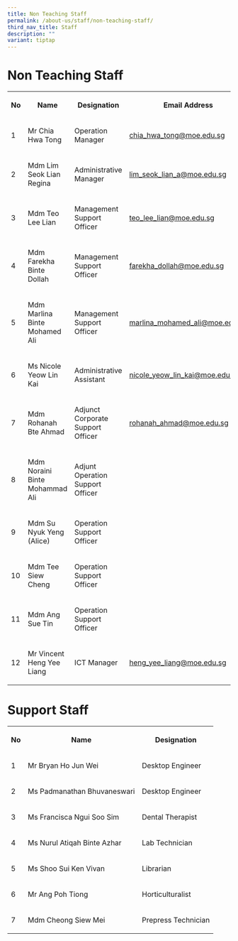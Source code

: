 ```yaml
---
title: Non Teaching Staff
permalink: /about-us/staff/non-teaching-staff/
third_nav_title: Staff
description: ""
variant: tiptap
---
```

<h1><strong>Non Teaching Staff</strong></h1><table><tbody><tr><th rowspan="1" colspan="1"><p>No</p></th><th rowspan="1" colspan="1"><p>Name</p></th><th rowspan="1" colspan="1"><p>Designation</p></th><th rowspan="1" colspan="1"><p>Email Address</p></th></tr><tr><td rowspan="1" colspan="1"><p>1</p></td><td rowspan="1" colspan="1"><p>Mr Chia Hwa Tong</p></td><td rowspan="1" colspan="1"><p>Operation Manager</p></td><td rowspan="1" colspan="1"><p><a href="mailto:chia_hwa_tong@moe.edu.sg" rel="noopener noreferrer nofollow" target="_blank">chia_hwa_tong@moe.edu.sg</a></p></td></tr><tr><td rowspan="1" colspan="1"><p>2</p></td><td rowspan="1" colspan="1"><p>Mdm Lim Seok Lian Regina</p></td><td rowspan="1" colspan="1"><p>Administrative Manager</p></td><td rowspan="1" colspan="1"><p><a href="mailto:lim_seok_lian_a@moe.edu.sg" rel="noopener noreferrer nofollow" target="_blank">lim_seok_lian_a@moe.edu.sg</a></p></td></tr><tr><td rowspan="1" colspan="1"><p>3</p></td><td rowspan="1" colspan="1"><p>Mdm Teo Lee Lian</p></td><td rowspan="1" colspan="1"><p>Management Support Officer</p></td><td rowspan="1" colspan="1"><p><a href="mailto:teo_lee_lian@moe.edu.sg" rel="noopener noreferrer nofollow" target="_blank">teo_lee_lian@moe.edu.sg</a></p></td></tr><tr><td rowspan="1" colspan="1"><p>4</p></td><td rowspan="1" colspan="1"><p>Mdm Farekha Binte Dollah</p></td><td rowspan="1" colspan="1"><p>Management Support Officer</p></td><td rowspan="1" colspan="1"><p><a href="mailto:farekha_dollah@moe.edu.sg" rel="noopener noreferrer nofollow" target="_blank">farekha_dollah@moe.edu.sg</a></p></td></tr><tr><td rowspan="1" colspan="1"><p>5</p></td><td rowspan="1" colspan="1"><p>Mdm Marlina Binte Mohamed Ali</p></td><td rowspan="1" colspan="1"><p>Management Support Officer</p></td><td rowspan="1" colspan="1"><p><a href="mailto:marlina_mohamed_ali@moe.edu.sg" rel="noopener noreferrer nofollow" target="_blank">marlina_mohamed_ali@moe.edu.sg</a></p></td></tr><tr><td rowspan="1" colspan="1"><p>6</p></td><td rowspan="1" colspan="1"><p>Ms Nicole Yeow Lin Kai</p></td><td rowspan="1" colspan="1"><p>Administrative Assistant</p></td><td rowspan="1" colspan="1"><p><a href="mailto:nicole_yeow_lin_kai@moe.edu.sg" rel="noopener noreferrer nofollow" target="_blank">nicole_yeow_lin_kai@moe.edu.sg</a></p></td></tr><tr><td rowspan="1" colspan="1"><p>7</p></td><td rowspan="1" colspan="1"><p>Mdm Rohanah Bte Ahmad</p></td><td rowspan="1" colspan="1"><p>Adjunct Corporate Support Officer</p></td><td rowspan="1" colspan="1"><p><a href="mailto:rohanah_ahmad@moe.edu.sg" rel="noopener noreferrer nofollow" target="_blank">rohanah_ahmad@moe.edu.sg</a></p></td></tr><tr><td rowspan="1" colspan="1"><p>8</p></td><td rowspan="1" colspan="1"><p>Mdm Noraini Binte Mohammad Ali</p></td><td rowspan="1" colspan="1"><p>Adjunt Operation Support Officer</p></td><td rowspan="1" colspan="1"><p></p></td></tr><tr><td rowspan="1" colspan="1"><p>9</p></td><td rowspan="1" colspan="1"><p>Mdm Su Nyuk Yeng (Alice)</p></td><td rowspan="1" colspan="1"><p>Operation Support Officer</p></td><td rowspan="1" colspan="1"><p></p></td></tr><tr><td rowspan="1" colspan="1"><p>10</p></td><td rowspan="1" colspan="1"><p>Mdm Tee Siew Cheng</p></td><td rowspan="1" colspan="1"><p>Operation Support Officer</p></td><td rowspan="1" colspan="1"><p></p></td></tr><tr><td rowspan="1" colspan="1"><p>11</p></td><td rowspan="1" colspan="1"><p>Mdm Ang Sue Tin</p></td><td rowspan="1" colspan="1"><p>Operation Support Officer</p></td><td rowspan="1" colspan="1"><p></p></td></tr><tr><td rowspan="1" colspan="1"><p>12</p></td><td rowspan="1" colspan="1"><p>Mr Vincent Heng Yee Liang</p></td><td rowspan="1" colspan="1"><p>ICT Manager</p></td><td rowspan="1" colspan="1"><p><a href="mailto:heng_yee_liang@moe.edu.sg" rel="noopener noreferrer nofollow" target="_blank">heng_yee_liang@moe.edu.sg</a></p></td></tr></tbody></table><h1><strong>Support Staff</strong></h1><table><tbody><tr><th rowspan="1" colspan="1"><p>No</p></th><th rowspan="1" colspan="1"><p>Name</p></th><th rowspan="1" colspan="1"><p>Designation</p></th></tr><tr><td rowspan="1" colspan="1"><p>1</p></td><td rowspan="1" colspan="1"><p>Mr Bryan Ho Jun Wei</p></td><td rowspan="1" colspan="1"><p>Desktop Engineer</p></td></tr><tr><td rowspan="1" colspan="1"><p>2</p></td><td rowspan="1" colspan="1"><p>Ms Padmanathan Bhuvaneswari</p></td><td rowspan="1" colspan="1"><p>Desktop Engineer</p></td></tr><tr><td rowspan="1" colspan="1"><p>3</p></td><td rowspan="1" colspan="1"><p>Ms Francisca Ngui Soo Sim</p></td><td rowspan="1" colspan="1"><p>Dental Therapist</p></td></tr><tr><td rowspan="1" colspan="1"><p>4</p></td><td rowspan="1" colspan="1"><p>Ms Nurul Atiqah Binte Azhar</p></td><td rowspan="1" colspan="1"><p>Lab Technician</p></td></tr><tr><td rowspan="1" colspan="1"><p>5</p></td><td rowspan="1" colspan="1"><p>Ms Shoo Sui Ken Vivan</p></td><td rowspan="1" colspan="1"><p>Librarian</p></td></tr><tr><td rowspan="1" colspan="1"><p>6</p></td><td rowspan="1" colspan="1"><p>Mr Ang Poh Tiong</p></td><td rowspan="1" colspan="1"><p>Horticulturalist</p></td></tr><tr><td rowspan="1" colspan="1"><p>7</p></td><td rowspan="1" colspan="1"><p>Mdm Cheong Siew Mei</p></td><td rowspan="1" colspan="1"><p>Prepress Technician</p></td></tr></tbody></table><p></p>